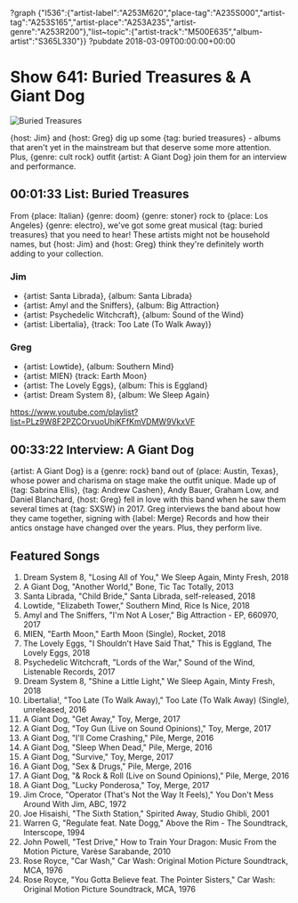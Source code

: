 ?graph {"I536":{"artist-label":"A253M620","place-tag":"A235S000","artist-tag":"A253S165","artist-place":"A253A235","artist-genre":"A253R200"},"list~topic":{"artist-track":"M500E635","album-artist":"S365L330"}}
?pubdate 2018-03-09T00:00:00+00:00

# Show 641: Buried Treasures & A Giant Dog

![Buried Treasures](https://sound-images.s3.amazonaws.com/images/2018/buried.jpg)

{host: Jim} and {host: Greg} dig up some {tag: buried treasures} - albums that aren't yet in the mainstream but that deserve some more attention. Plus, {genre: cult rock} outfit {artist: A Giant Dog} join them for an interview and performance.

## 00:01:33 List: Buried Treasures
From {place: Italian} {genre: doom} {genre: stoner} rock to {place: Los Angeles} {genre: electro}, we've got some great musical {tag: buried treasures} that you need to hear! These artists might not be household names, but {host: Jim} and {host: Greg} think they're definitely worth adding to your collection.

### Jim
- {artist: Santa Librada}, {album: Santa Librada}
- {artist: Amyl and the Sniffers}, {album: Big Attraction}
- {artist: Psychedelic Witchcraft}, {album: Sound of the Wind}
- {artist: Libertalia}, {track: Too Late (To Walk Away)}

### Greg
- {artist: Lowtide}, {album: Southern Mind}
- {artist: MIEN} {track: Earth Moon}
- {artist: The Lovely Eggs}, {album: This is Eggland}
- {artist: Dream System 8}, {album: We Sleep Again}


https://www.youtube.com/playlist?list=PLz9W8F2PZCOrvuoUhjKFfKmVDMW9VkxVF
## 00:33:22 Interview: A Giant Dog
{artist: A Giant Dog} is a {genre: rock} band out of {place: Austin, Texas}, whose power and charisma on stage make the outfit unique. Made up of {tag: Sabrina Ellis}, {tag: Andrew Cashen}, Andy Bauer, Graham Low, and Daniel Blanchard, {host: Greg} fell in love with this band when he saw them several times at {tag: SXSW} in 2017. Greg interviews the band about how they came together, signing with {label: Merge} Records and how their antics onstage have changed over the years. Plus, they perform live.


## Featured Songs

1. Dream System 8, "Losing All of You," We Sleep Again, Minty Fresh, 2018
1. A Giant Dog, "Another World," Bone, Tic Tac Totally, 2013
1. Santa Librada, "Child Bride," Santa Librada, self-released, 2018
1. Lowtide, "Elizabeth Tower," Southern Mind, Rice Is Nice, 2018
1. Amyl and The Sniffers, "I'm Not A Loser," Big Attraction - EP, 660970, 2017
1. MIEN, "Earth Moon," Earth Moon (Single), Rocket, 2018
1. The Lovely Eggs, "I Shouldn't Have Said That," This is Eggland, The Lovely Eggs, 2018
1. Psychedelic Witchcraft, "Lords of the War," Sound of the Wind, Listenable Records, 2017
1. Dream System 8, "Shine a Little Light," We Sleep Again, Minty Fresh, 2018
1. Libertalia!, "Too Late (To Walk Away)," Too Late (To Walk Away) (Single), unreleased, 2016
1. A Giant Dog, "Get Away," Toy, Merge, 2017
1. A Giant Dog, "Toy Gun (Live on Sound Opinions)," Toy, Merge, 2017
1. A Giant Dog, "I'll Come Crashing," Pile, Merge, 2016
1. A Giant Dog, "Sleep When Dead," Pile, Merge, 2016
1. A Giant Dog, "Survive," Toy, Merge, 2017
1. A Giant Dog, "Sex & Drugs," Pile, Merge, 2016
1. A Giant Dog, "& Rock & Roll (Live on Sound Opinions)," Pile, Merge, 2016
1. A Giant Dog, "Lucky Ponderosa," Toy, Merge, 2017
1. Jim Croce, "Operator (That's Not the Way It Feels)," You Don't Mess Around With Jim, ABC, 1972
1. Joe Hisaishi, "The Sixth Station," Spirited Away, Studio Ghibli, 2001
1. Warren G, "Regulate feat. Nate Dogg," Above the Rim - The Soundtrack, Interscope, 1994
1. John Powell, "Test Drive," How to Train Your Dragon: Music From the Motion Picture, Varèse Sarabande, 2010
1. Rose Royce, "Car Wash," Car Wash: Original Motion Picture Soundtrack, MCA, 1976
1. Rose Royce, "You Gotta Believe feat. The Pointer Sisters," Car Wash: Original Motion Picture Soundtrack, MCA, 1976